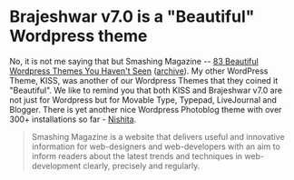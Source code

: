 # Brajeshwar v7.0 is a "Beautiful" Wordpress theme

No, it is not me saying that but Smashing Magazine -- [83 Beautiful Wordpress Themes You Haven't Seen](http://www.smashingmagazine.com/2007/02/09/83-beautiful-wordpress-themes-you-probably-havent-seen/) ([archive](https://web.archive.org/web/20150802014153/http://www.smashingmagazine.com/2007/02/83-beautiful-wordpress-themes-you-probably-havent-seen/)). My other WordPress Theme, KISS, was another of our Wordpress Themes that they coined it "Beautiful". We like to remind you that both KISS and Brajeshwar v7.0 are not just for Wordpress but for Movable Type, Typepad, LiveJournal and Blogger. There is yet another nice Wordpress Photoblog theme with over 300+ installations so far - [Nishita](/2006/nishita-photo-blog-theme/).

> Smashing Magazine is a website that delivers useful and innovative information for web-designers and web-developers with an aim to inform readers about the latest trends and techniques in web-development clearly, precisely and regularly.
